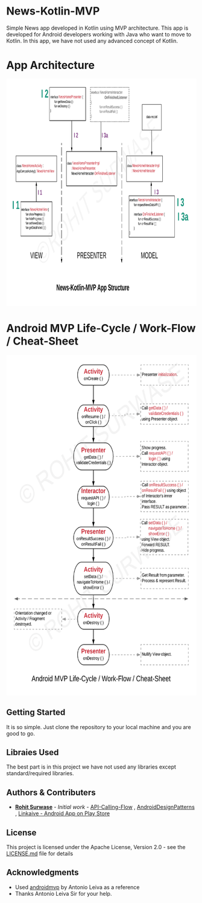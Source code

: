 # News-Kotlin-MVP

Simple News app developed in Kotlin using MVP architecture. This app is developed for Android developers working with Java who want to move to Kotlin. In this app, we have not used any advanced concept of Kotlin.

# App Architecture
<img src="https://github.com/RohitSurwase/News-Kotlin-MVP/raw/master/art/News-Kotlin-MVP_App_Architecture.png" alt="News-Kotlin-MVP App Architecture"   width="900" height="600" title="News-Kotlin-MVP App Architecture" />

# Android MVP Life-Cycle / Work-Flow / Cheat-Sheet
<img src="https://github.com/RohitSurwase/News-Kotlin-MVP/raw/master/art/Android_MVP_Life-Cycle_Work-Flow_Cheat-Sheet.png" alt="Android MVP Life-Cycle / Work-Flow / Cheat-Sheet"   width="650" height="900" title="Android MVP Life-Cycle / Work-Flow / Cheat-Sheet" />

## Getting Started

It is so simple. Just clone the repository to your local machine and you are good to go.

## Libraies Used
The best part is in this project we have not used any libraries except standard/required libraries.

<!---
## Contributing

Please read [CONTRIBUTING.md](url) for details on our code of conduct, and the process for submitting pull requests.
--> 

## Authors & Contributers

* [**Rohit Surwase**](https://github.com/RohitSurwase) - *Initial work* - [API-Calling-Flow](https://github.com/RohitSurwase/API-Calling-Flow) , [AndroidDesignPatterns](https://github.com/RohitSurwase/AndroidDesignPatterns) , [Linkaive - Android App on Play Store](https://play.google.com/store/apps/details?id=com.rohitss.saveme)

<!---
See also the list of [contributors](https://github.com/your/project/contributors) who participated in this project.
-->

## License

This project is licensed under the Apache License, Version 2.0 - see the [LICENSE.md](LICENSE.md) file for details

## Acknowledgments

* Used [androidmvp](https://github.com/antoniolg/androidmvp) by Antonio Leiva as a reference
* Thanks Antonio Leiva Sir for your help.
